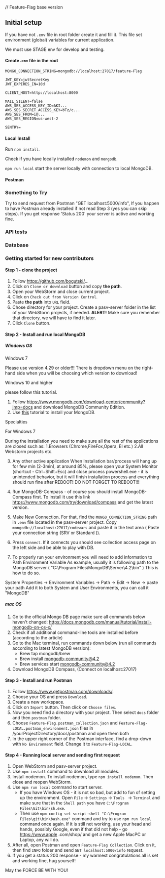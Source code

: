 // Feature-Flag base version

## Initial setup

If you have not `.env` file in root folder create it and fill it. This file set
environment (global) variables for current application.

We must use STAGE env for develop and testing.

#### Create`.env` file in the root

```$xslt
MONGO_CONNECTION_STRING=mongodb://localhost:27017/feature-Flag

JWT_KEY=jwtSecretKey
JWT_EXPIRES_IN=10d

CLIENT_HOST=http://localhost:8000

MAIL_SILENT=false
AWS_SES_ACCESS_KEY_ID=AKI...
AWS_SES_SECRET_ACCESS_KEY=bTz/c...
AWS_SES_FROM=i@...
AWS_SES_REGION=us-west-2

SENTRY=
```

#### Local Install

Run `npm install`.

Check if you have locally installed `nodemon` and `mongodb`.

`npm run local` start the server locally with connection to local MongoDB.

#### Postman

### Something to Try

Try to send request from Postman "GET localhost:5000/info", If you happen to
have Postman already installed if not read Step 3 (yes you can skip steps). If
you get response 'Status 200' your server is active and working fine.

### API tests

### Database

### Getting started for new contributors

#### Step 1 - clone the project

1. Follow https://github.com/bogutski/...
2. Click on `Clone or download` button and copy **the path**.
3. Open your WebStorm and close current project.
4. Click on `Check out from Version Control`.
5. Paste **the path** into `URL` field.
6. Chose directory for your project. Create a pasv-server folder in the list of
   your WebStorm projects, if needed. **ALERT!** Make sure you remember that
   directory, we will have to find it later.
7. Click `Clone` button.

#### Step 2 - Install and run local MongoDB

##### Windows OS

Windows 7

Please use version 4.29 or older!!!
There is dropdown menu on the right-hand side when you will be choosing which
version to download!

Windows 10 and higher

please follow this tutorial.

1. Follow https://www.mongodb.com/download-center/community?jmp=docs and
   download MongoDB Community Edition.
2. Use [this](https://docs.mongodb.com/manual/installation/) tutorial to install
   your MongoDB.

Specialties

For Windows 7

During the installation you need to make sure all the rest of the applications
are closed such as:
1.Browsers (Chrome,FireFox,Opera, EI etc.)
2.All Webstorm projects etc.

3. Any other active application When Installation bar/process will hang up for
   few min (2-3min), at around 85%, please open your System Monitor
   (shortcut - Ctrl+Shift+Esc) and close process powershell.exe - it is
   unintended behavior, but it will finish installation process and everything
   should run fine after REBOOT!
   DO NOT FORGET TO REBOOT!!!

3. Run MongoDB-Compass - of course you should install MongoDB-Compass first. To
   install it use this link
   https://www.mongodb.com/try/download/compass and get the latest version.

4. Make New Connection. For that, find the `MONGO_CONNECTION_STRING` path
   in `.env` file located in the pasv-server project.
   Copy `mongodb://localhost:27017/codewars` and paste it in the text area (
   Paste your connection string (SRV or Standard )).

5. Press `connect`. If it connects you should see collection access page on the
   left side and be able to play with DB.

6. To properly run your environment you will need to add information to Path
Environment Variable As example, usually it is following path to the MongoDB
server ( "C:\Program Files\MongoDB\Server\4.2\bin" )
This is how to do so.

System Properties -> Environment Variables -> Path -> Edit -> New -> paste your
path Add it to both System and User Environments, you can call it "MongoDB"

##### mac OS

1. Go to the official Mongo DB page make sure all commands below haven't
   changed:
   https://docs.mongodb.com/manual/tutorial/install-mongodb-on-os-x/
2. Check if all additional command-line tools are installed before (according to
   the article)
3. Go to the Mac terminal, run commands down below (run all commands according
   to latest MongoDB version):
    * Brew tap mongodb/brew
    * Brew install mongodb-community@4.2
    * Brew services start mongodb-community@4.2
4. Download MongoDB Compass, (Connect on localhost:27017)

#### Step 3 - Install and run Postman

1. Follow https://www.getpostman.com/downloads/.
2. Choose your OS and press `Download`.
3. Create a new workspace.
4. Click on `Import` button. Then click on `Choose files`.
5. Now you need find a directory with your project. Then select `docs` folder
   and then `postman` folder.
6. Choose `Feature-Flag.postman_collection.json`
   and `Feature-Flag-LOCAL.postman_environment.json` files in
   /yourProjectDirectory/docs/postman and open them both
7. In the upper right corner of the Postman interface, find a drop-down
   with `No Environment` field. Change it to `Feature-Flag-LOCAL`.

#### Step 4 - Running local server and sending first request

1. Open WebStorm and pasv-server project.
2. Use `npm install` command to download all modules.
3. Install nodemon. To install nodemon, type `npm install nodemon`. Then close
   and reopen WebStorm.
4. Use `npm run local` command to start server.
    * If you have Windows OS - it is not so bad, but add to fun of setting up
      the environment. Open `File` -> `Settings` -> `Tools ` -> `Terminal` and
      make sure that in the `Shell path` you
      have `C:\Program Files\Git\bin\sh.exe`.
    * Then use `npm config set script-shell "C:\Program Files\git\bin\bash.exe"`
      command and try to use `npm run local` command once again. If it is still
      not working, use your head and hands, possibly Google, even if that did
      not help - go https://www.apple
      .com/shop/ and get a new Apple MacPC or Laptop, any will do.
5. After all, open Postman and open `Feature-Flag Collection`. Click on it, then
   find `INFO` folder and send `GET localhost:5000/info` request.
6. If you get a status 200 response - my warmest congratulations all is set and
   working fine, hug yourself!

May the FORCE BE WITH YOU!
